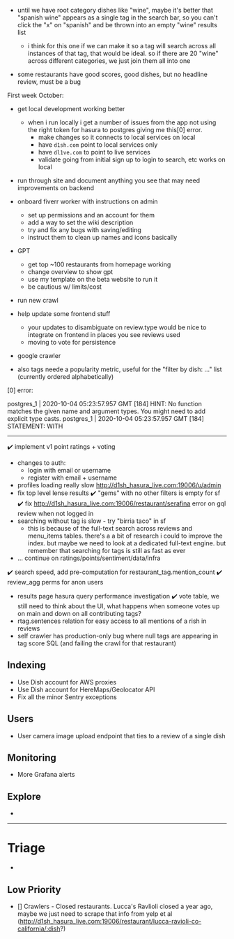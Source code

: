 - until we have root category dishes like "wine", maybe it's better that "spanish wine" appears as a single tag in the search bar, so you can't click the "x" on "spanish" and be thrown into an empty "wine" results list
  - i think for this one if we can make it so a tag will search across all instances of that tag, that would be ideal. so if there are 20 "wine" across different categories, we just join them all into one

- some restaurants have good scores, good dishes, but no headline review, must be a bug

First week October:

- get local development working better
  - when i run locally i get a number of issues from the app not using the right token for hasura to postgres giving me this[0] error.
    - make changes so it connects to local services on local
    - have `d1sh.com` point to local services only
    - have `dl1ve.com` to point to live services
    - validate going from initial sign up to login to search, etc works on local
- run through site and document anything you see that may need improvements on backend
- onboard fiverr worker with instructions on admin
  - set up permissions and an account for them
  - add a way to set the wiki description
  - try and fix any bugs with saving/editing
  - instruct them to clean up names and icons basically
- GPT
  - get top ~100 restaurants from homepage working
  - change overview to show gpt
  - use my template on the beta website to run it
  - be cautious w/ limits/cost
- run new crawl
- help update some frontend stuff
  - your updates to disambiguate on review.type would be nice to integrate on frontend in places you see reviews used
  - moving to vote for persistence
- google crawler

- also tags neede a popularity metric, useful for the "filter by dish: ..." list (currently ordered alphabetically)

[0] error:

postgres_1     | 2020-10-04 05:23:57.957 GMT [184] HINT:  No function matches the given name and argument types. You might need to add explicit type casts.
postgres_1     | 2020-10-04 05:23:57.957 GMT [184] STATEMENT:  WITH

---

✔️ implement v1 point ratings + voting
- changes to auth:
  - login with email or username
  - register with email + username
- profiles loading really slow http://d1sh_hasura_live.com:19006/u/admin
- fix top level lense results
  ✔️  "gems" with no other filters is empty for sf
✔️  fix http://d1sh_hasura_live.com:19006/restaurant/serafina error on gql review when not logged in
- searching without tag is slow - try "birria taco" in sf
  - this is because of the full-text search across reviews and menu_items tables. there's a
    a bit of research i could to improve the index. but maybe we need to look at a dedicated
    full-text engine. but remember that searching for tags is still as fast as ever
- ... continue on ratings/points/sentiment/data/infra

✔️ search speed, add pre-computation for restaurant_tag.mention_count
✔️ review_agg perms for anon users
- results page hasura query performance investigation
✔️ vote table, we still need to think about the UI, what happens when someone votes up on main and down on all contributing tags?
- rtag.sentences relation for easy access to all mentions of a rish in reviews
- self crawler has production-only bug where null tags are appearing in tag score SQL (and failing the crawl for that restaurant)

## Indexing

- Use Dish account for AWS proxies
- Use Dish account for HereMaps/Geolocator API
- Fix all the minor Sentry exceptions

## Users

- User camera image upload endpoint that ties to a review of a single dish

## Monitoring

- More Grafana alerts

## Explore
-

---

# Triage
-
## Low Priority

- [] Crawlers - Closed restaurants. Lucca's Ravlioli closed a year ago, maybe we just need to scrape that info from yelp et al (http://d1sh_hasura_live.com:19006/restaurant/lucca-ravioli-co-california/:dish?)
